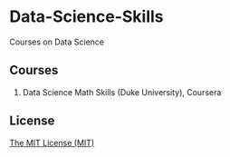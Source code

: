 # Data-Science-Skills
Courses on Data Science

## Courses

1. Data Science Math Skills (Duke University), Coursera

## License
[The MIT License (MIT)](LICENSE)
